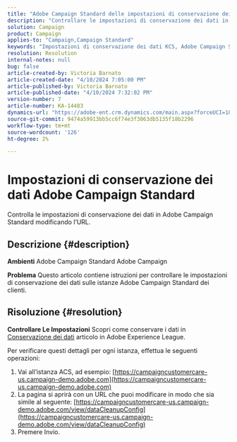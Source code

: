 ```yaml
---
title: "Adobe Campaign Standard delle impostazioni di conservazione dei dati"
description: "Controllare le impostazioni di conservazione dei dati in ACS."
solution: Campaign
product: Campaign
applies-to: "Campaign,Campaign Standard"
keywords: "Impostazioni di conservazione dei dati KCS, Adobe Campaign Standard, URL"
resolution: Resolution
internal-notes: null
bug: false
article-created-by: Victoria Barnato
article-created-date: "4/10/2024 7:05:00 PM"
article-published-by: Victoria Barnato
article-published-date: "4/10/2024 7:32:02 PM"
version-number: 7
article-number: KA-14483
dynamics-url: "https://adobe-ent.crm.dynamics.com/main.aspx?forceUCI=1&pagetype=entityrecord&etn=knowledgearticle&id=6201e238-6df7-ee11-a1fd-6045bd026dc7"
source-git-commit: 9474a59913bb5cc6f74e3f3063db5135f18b2296
workflow-type: tm+mt
source-wordcount: '126'
ht-degree: 2%

---
```


# Impostazioni di conservazione dei dati Adobe Campaign Standard


Controlla le impostazioni di conservazione dei dati in Adobe Campaign Standard modificando l’URL.

## Descrizione {#description}


<b>Ambienti</b>
Adobe Campaign Standard Adobe Campaign

<b>Problema</b>
Questo articolo contiene istruzioni per controllare le impostazioni di conservazione dei dati sulle istanze Adobe Campaign Standard dei clienti.


## Risoluzione {#resolution}


<b>Controllare Le Impostazioni</b>
Scopri come conservare i dati in [Conservazione dei dati](https://experienceleague.adobe.com/docs/campaign-standard/using/administrating/application-settings/data-retention.html?lang=it) articolo in Adobe Experience League.

Per verificare questi dettagli per ogni istanza, effettua le seguenti operazioni:

1. Vai all’istanza ACS, ad esempio: [https://campaigncustomercare-us.campaign-demo.adobe.com](https://campaigncustomercare-us.campaign-demo.adobe.com)
2. La pagina si aprirà con un URL che puoi modificare in modo che sia simile al seguente: [https://campaigncustomercare-us.campaign-demo.adobe.com/view/dataCleanupConfig](https://campaigncustomercare-us.campaign-demo.adobe.com/view/dataCleanupConfig)
3. Premere Invio.

